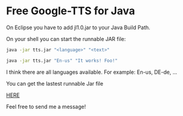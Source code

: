 # Free Google-TTS for Java 

On Eclipse you have to add jl1.0.jar to your Java Build Path.

On your shell you can start the runnable JAR file:
```sh
java -jar tts.jar "<language>" "<text>"

java -jar tts.jar "En-us" "It works! Foo!"
```

I think there are all languages available. For example: En-us, DE-de, ...

You can get the lastest runnable Jar file

[HERE](https://github.com/alex0107/Java-GoogleTTS/raw/master/tts.jar "TTS runnable JAR file")

Feel free to send me a message!
